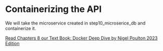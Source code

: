 # Containerizing the API

We will take the microservice created in step10_microserice_db and containerize it. 

[Read Chapters 8 our Text Book: Docker Deep Dive by Nigel Poulton 2023 Edition](https://www.amazon.com/Docker-Deep-Dive-Nigel-Poulton/dp/1916585256)

